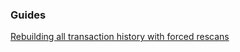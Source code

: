 ### Guides

[Rebuilding all transaction history with forced rescans](https://github.com/bisoncraft/utxowallet/tree/master/docs/force_rescans.md)
